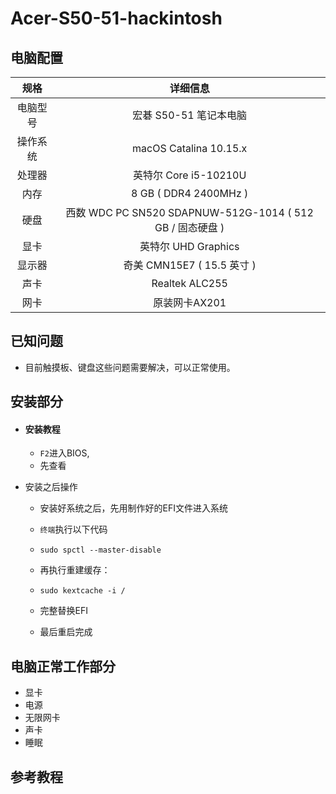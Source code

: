 # Acer-S50-51-hackintosh
## 电脑配置

|   规格   |                         详细信息                          |
| :------: | :-------------------------------------------------------: |
| 电脑型号 |                  宏碁 S50-51 笔记本电脑                   |
| 操作系统 |                  macOS Catalina 10.15.x                   |
|  处理器  |                   英特尔 Core i5-10210U                   |
|   内存   |                   8 GB ( DDR4 2400MHz )                   |
|   硬盘   | 西数 WDC PC SN520 SDAPNUW-512G-1014 ( 512 GB / 固态硬盘 ) |
|   显卡   |                    英特尔 UHD Graphics                    |
|  显示器  |                奇美 CMN15E7 ( 15.5 英寸  )                |
|   声卡   |                      Realtek ALC255                       |
|   网卡   |                       原装网卡AX201                       |

## 已知问题

- 目前触摸板、键盘这些问题需要解决，可以正常使用。

## 安装部分

- #### 安装教程

  - `F2`进入BIOS,
  - 先查看

- 安装之后操作

  - 安装好系统之后，先用制作好的EFI文件进入系统

  - `终端`执行以下代码

  - ```
    sudo spctl --master-disable
    ```

  - 再执行重建缓存：

  - ```
    sudo kextcache -i /
    ```

  - 完整替换EFI

  - 最后重启完成

## 电脑正常工作部分

- 显卡
- 电源
- 无限网卡
- 声卡
- 睡眠

## 参考教程

[教程链接]: https://dortania.github.io/OpenCore-Install-Guide

